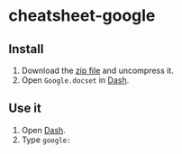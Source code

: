 cheatsheet-google
=================

## Install

1. Download the [zip file](https://github.com/alienlebarge/cheatsheet-google/archive/master.zip) and uncompress it.
1. Open `Google.docset` in [Dash](http://kapeli.com/dash).

## Use it

1. Open [Dash](http://kapeli.com/dash).
1. Type `google:`
